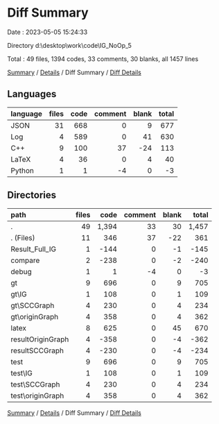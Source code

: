 # Diff Summary

Date : 2023-05-05 15:24:33

Directory d:\\desktop\\work\\code\\IG_NoOp_5

Total : 49 files,  1394 codes, 33 comments, 30 blanks, all 1457 lines

[Summary](results.md) / [Details](details.md) / Diff Summary / [Diff Details](diff-details.md)

## Languages
| language | files | code | comment | blank | total |
| :--- | ---: | ---: | ---: | ---: | ---: |
| JSON | 31 | 668 | 0 | 9 | 677 |
| Log | 4 | 589 | 0 | 41 | 630 |
| C++ | 9 | 100 | 37 | -24 | 113 |
| LaTeX | 4 | 36 | 0 | 4 | 40 |
| Python | 1 | 1 | -4 | 0 | -3 |

## Directories
| path | files | code | comment | blank | total |
| :--- | ---: | ---: | ---: | ---: | ---: |
| . | 49 | 1,394 | 33 | 30 | 1,457 |
| . (Files) | 11 | 346 | 37 | -22 | 361 |
| Result_Full_IG | 1 | -144 | 0 | -1 | -145 |
| compare | 2 | -238 | 0 | -2 | -240 |
| debug | 1 | 1 | -4 | 0 | -3 |
| gt | 9 | 696 | 0 | 9 | 705 |
| gt\\IG | 1 | 108 | 0 | 1 | 109 |
| gt\\SCCGraph | 4 | 230 | 0 | 4 | 234 |
| gt\\originGraph | 4 | 358 | 0 | 4 | 362 |
| latex | 8 | 625 | 0 | 45 | 670 |
| resultOriginGraph | 4 | -358 | 0 | -4 | -362 |
| resultSCCGraph | 4 | -230 | 0 | -4 | -234 |
| test | 9 | 696 | 0 | 9 | 705 |
| test\\IG | 1 | 108 | 0 | 1 | 109 |
| test\\SCCGraph | 4 | 230 | 0 | 4 | 234 |
| test\\originGraph | 4 | 358 | 0 | 4 | 362 |

[Summary](results.md) / [Details](details.md) / Diff Summary / [Diff Details](diff-details.md)